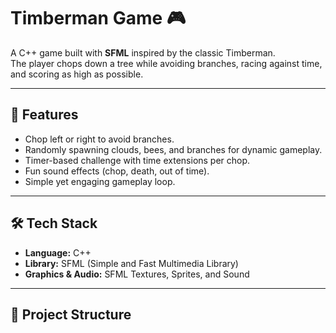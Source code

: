 # Timberman Game 🎮

A C++ game built with **SFML** inspired by the classic Timberman.  
The player chops down a tree while avoiding branches, racing against time, and scoring as high as possible.

---

## 🚀 Features
- Chop left or right to avoid branches.
- Randomly spawning clouds, bees, and branches for dynamic gameplay.
- Timer-based challenge with time extensions per chop.
- Fun sound effects (chop, death, out of time).
- Simple yet engaging gameplay loop.

---


## 🛠️ Tech Stack
- **Language:** C++  
- **Library:** SFML (Simple and Fast Multimedia Library)  
- **Graphics & Audio:** SFML Textures, Sprites, and Sound  

---

## 📂 Project Structure
